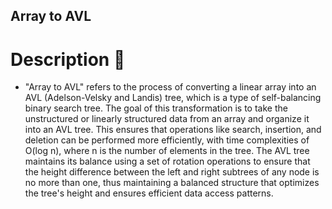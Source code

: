 ## Array to AVL
# Description 💬
- "Array to AVL" refers to the process of converting a linear array into an AVL (Adelson-Velsky and Landis) tree, which is a type of self-balancing binary search tree. The goal of this transformation is to take the unstructured or linearly structured data from an array and organize it into an AVL tree. This ensures that operations like search, insertion, and deletion can be performed more efficiently, with time complexities of O(log n), where n is the number of elements in the tree. The AVL tree maintains its balance using a set of rotation operations to ensure that the height difference between the left and right subtrees of any node is no more than one, thus maintaining a balanced structure that optimizes the tree's height and ensures efficient data access patterns.